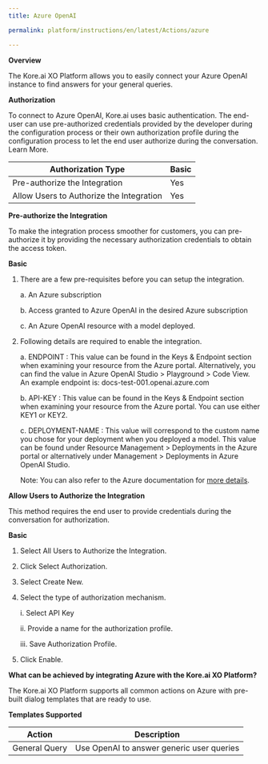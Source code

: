 ```yaml
---
title: Azure OpenAI

permalink: platform/instructions/en/latest/Actions/azure

---
```


<base target="_blank">
<container>

**Overview**

The Kore.ai XO Platform allows you to easily connect your Azure OpenAI instance to find answers for your general queries.

</container>

<container>

**Authorization**
 
To connect to Azure OpenAI, Kore.ai uses basic authentication. The end-user can use pre-authorized credentials provided by the developer during the configuration process or their own authorization profile during the configuration process to let the end user authorize during the conversation. Learn More.
 
 
 |Authorization Type                      | Basic |
 |----------------------------------------|-------|
 |Pre-authorize the Integration           |  Yes  |
 |Allow Users to Authorize the Integration|  Yes  |


**Pre-authorize the Integration**
 
 To make the integration process smoother for customers, you can pre-authorize it by providing the necessary authorization credentials to obtain the access token.

**Basic**
 
1. There are a few pre-requisites before you can setup the integration.
 
   a. An Azure subscription
 
   b. Access granted to Azure OpenAI in the desired Azure subscription
 
   c. An Azure OpenAI resource with a model deployed.
 
2. Following details are required to enable the integration.
 
   a. ENDPOINT : This value can be found in the Keys & Endpoint section when examining your resource from the Azure portal. Alternatively, you can find the value in       Azure OpenAI Studio > Playground > Code View. An example endpoint is: docs-test-001.openai.azure.com
  
   b. API-KEY : This value can be found in the Keys & Endpoint section when examining your resource from the Azure portal. You can use either KEY1 or KEY2.
 
   c. DEPLOYMENT-NAME : This value will correspond to the custom name you chose for your deployment when you deployed a model. This value can be found under Resource       Management > Deployments in the Azure portal or alternatively under Management > Deployments in Azure OpenAI Studio. 
 
   Note: You can also refer to the Azure documentation for [more details](https://learn.microsoft.com/en-us/azure/cognitive-services/openai/quickstart?pivots=rest-api).
 
**Allow Users to Authorize the Integration**
 
This method requires the end user to provide credentials during the conversation for authorization.
 
**Basic**
 
1. Select All Users to Authorize the Integration.
 
2. Click Select Authorization.
 
3. Select Create New.
 
4. Select the type of authorization mechanism. 
 
   i.  Select API Key
 
   ii.  Provide a name for the authorization profile.
 
   iii.  Save Authorization Profile.
 
 5.  Click Enable.
 
 </container>
 
 <container>

**What can be achieved by integrating Azure with the Kore.ai XO Platform?**
 
 The Kore.ai XO Platform supports all common actions on Azure with pre-built dialog templates that are ready to use.
 
**Templates Supported**

| Action           | Description            |
|------------------|------------------------|
|General Query     |Use OpenAI to answer generic user queries|

</container>

